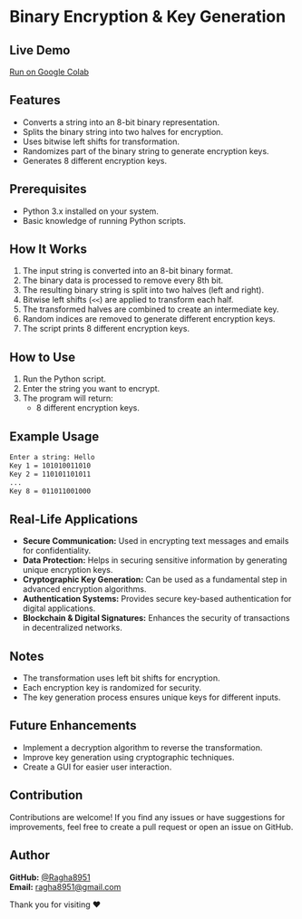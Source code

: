 # Binary Encryption & Key Generation

## Live Demo
[Run on Google Colab](https://colab.research.google.com/drive/1pSkp38ZUn0siU_gBPGlXdKqn6aNjnMYR?usp=sharing)

## Features
- Converts a string into an 8-bit binary representation.
- Splits the binary string into two halves for encryption.
- Uses bitwise left shifts for transformation.
- Randomizes part of the binary string to generate encryption keys.
- Generates 8 different encryption keys.

## Prerequisites
- Python 3.x installed on your system.
- Basic knowledge of running Python scripts.

## How It Works
1. The input string is converted into an 8-bit binary format.
2. The binary data is processed to remove every 8th bit.
3. The resulting binary string is split into two halves (left and right).
4. Bitwise left shifts (`<<`) are applied to transform each half.
5. The transformed halves are combined to create an intermediate key.
6. Random indices are removed to generate different encryption keys.
7. The script prints 8 different encryption keys.

## How to Use
1. Run the Python script.
2. Enter the string you want to encrypt.
3. The program will return:
   - 8 different encryption keys.

## Example Usage
```bash
Enter a string: Hello
Key 1 = 101010011010
Key 2 = 110101101011
...
Key 8 = 011011001000
```

## Real-Life Applications
- **Secure Communication:** Used in encrypting text messages and emails for confidentiality.
- **Data Protection:** Helps in securing sensitive information by generating unique encryption keys.
- **Cryptographic Key Generation:** Can be used as a fundamental step in advanced encryption algorithms.
- **Authentication Systems:** Provides secure key-based authentication for digital applications.
- **Blockchain & Digital Signatures:** Enhances the security of transactions in decentralized networks.

## Notes
- The transformation uses left bit shifts for encryption.
- Each encryption key is randomized for security.
- The key generation process ensures unique keys for different inputs.

## Future Enhancements
- Implement a decryption algorithm to reverse the transformation.
- Improve key generation using cryptographic techniques.
- Create a GUI for easier user interaction.

## Contribution
Contributions are welcome! If you find any issues or have suggestions for improvements, feel free to create a pull request or open an issue on GitHub.

## Author
**GitHub:** [@Ragha8951](https://github.com/Ragha8951)  
**Email:** ragha8951@gmail.com

Thank you for visiting ❤️
